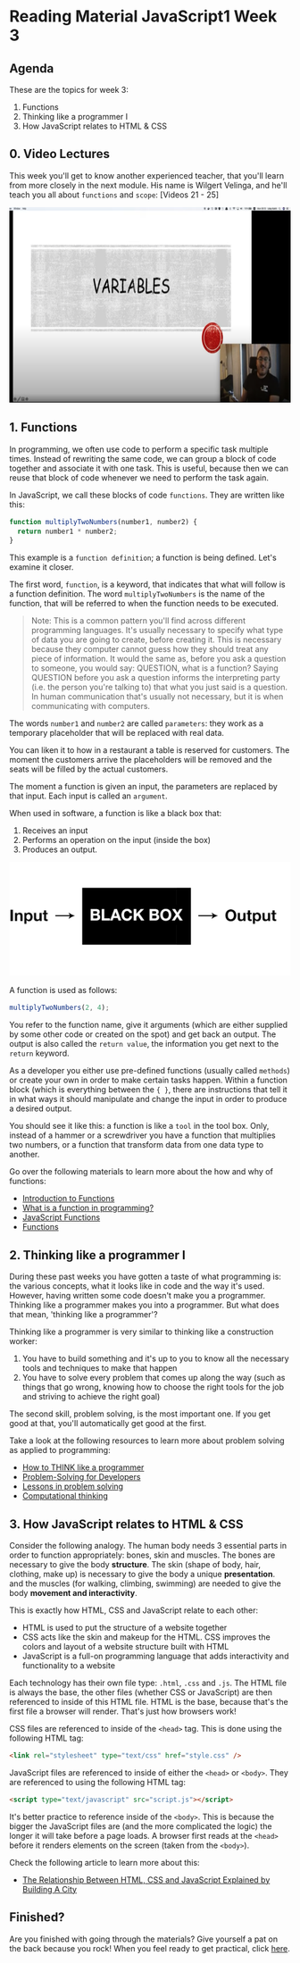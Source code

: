 # Reading Material JavaScript1 Week 3

## Agenda

These are the topics for week 3:

1. Functions
2. Thinking like a programmer I
3. How JavaScript relates to HTML & CSS

## 0. Video Lectures

This week you'll get to know another experienced teacher, that you'll learn from more closely in the next module. His name is Wilgert Velinga, and he'll teach you all about `functions` and `scope`: [Videos 21 - 25]

<a href="https://www.youtube.com/playlist?list=PLVYDhqbgYpYUiqH8IxLJ5qomkEGMzes1q" target="_blank"><img src="../assets/week1-uday.png" width="600" height="350" alt="HYF Video" /></a>

## 1. Functions

In programming, we often use code to perform a specific task multiple times. Instead of rewriting the same code, we can group a block of code together and associate it with one task. This is useful, because then we can reuse that block of code whenever we need to perform the task again.

In JavaScript, we call these blocks of code `functions`. They are written like this:

```js
function multiplyTwoNumbers(number1, number2) {
  return number1 * number2;
}
```

This example is a `function definition`; a function is being defined. Let's examine it closer.

The first word, `function`, is a keyword, that indicates that what will follow is a function definition. The word `multiplyTwoNumbers` is the name of the function, that will be referred to when the function needs to be executed.

> Note: This is a common pattern you'll find across different programming languages. It's usually necessary to specify what type of data you are going to create, before creating it. This is necessary because they computer cannot guess how they should treat any piece of information. It would the same as, before you ask a question to someone, you would say: QUESTION, what is a function? Saying QUESTION before you ask a question informs the interpreting party (i.e. the person you're talking to) that what you just said is a question. In human communication that's usually not necessary, but it is when communicating with computers.

The words `number1` and `number2` are called `parameters`: they work as a temporary placeholder that will be replaced with real data.

You can liken it to how in a restaurant a table is reserved for customers. The moment the customers arrive the placeholders will be removed and the seats will be filled by the actual customers.

The moment a function is given an input, the parameters are replaced by that input. Each input is called an `argument`.

When used in software, a function is like a black box that:

1. Receives an input
2. Performs an operation on the input (inside the box)
3. Produces an output.

![Black Box](../assets/black-box-input-output.png)

A function is used as follows:

```js
multiplyTwoNumbers(2, 4);
```

You refer to the function name, give it arguments (which are either supplied by some other code or created on the spot) and get back an output. The output is also called the `return value`, the information you get next to the `return` keyword.

As a developer you either use pre-defined functions (usually called `methods`) or create your own in order to make certain tasks happen. Within a function block (which is everything between the `{ }`, there are instructions that tell it in what ways it should manipulate and change the input in order to produce a desired output.

You should see it like this: a function is like a `tool` in the tool box. Only, instead of a hammer or a screwdriver you have a function that multiplies two numbers, or a function that transform data from one data type to another.

Go over the following materials to learn more about the how and why of functions:

- [Introduction to Functions](https://www.youtube.com/watch?v=4LklwbSP--4)
- [What is a function in programming?](https://www.youtube.com/watch?v=QcCnfAxGpgg)
- [JavaScript Functions](https://www.youtube.com/watch?v=R8SjM4DKK80)
- [Functions](https://github.com/HackYourFuture/fundamentals/blob/master/fundamentals/functions.md)

## 2. Thinking like a programmer I

During these past weeks you have gotten a taste of what programming is: the various concepts, what it looks like in code and the way it's used. However, having written some code doesn't make you a programmer. Thinking like a programmer makes you into a programmer. But what does that mean, 'thinking like a programmer'?

Thinking like a programmer is very similar to thinking like a construction worker:

1. You have to build something and it's up to you to know all the necessary tools and techniques to make that happen
2. You have to solve every problem that comes up along the way (such as things that go wrong, knowing how to choose the right tools for the job and striving to achieve the right goal)

The second skill, problem solving, is the most important one. If you get good at that, you'll automatically get good at the first.

Take a look at the following resources to learn more about problem solving as applied to programming:

- [How to THINK like a programmer](https://www.youtube.com/watch?v=NNazO2tMHno)
- [Problem-Solving for Developers](https://www.youtube.com/watch?v=UFc-RPbq8kg)
- [Lessons in problem solving](https://www.freecodecamp.org/news/how-to-think-like-a-programmer-lessons-in-problem-solving-d1d8bf1de7d2/)
- [Computational thinking](https://www.youtube.com/watch?v=qbnTZCj0ugI)

## 3. How JavaScript relates to HTML & CSS

Consider the following analogy. The human body needs 3 essential parts in order to function appropriately: bones, skin and muscles. The bones are necessary to give the body **structure**. The skin (shape of body, hair, clothing, make up) is necessary to give the body a unique **presentation**. and the muscles (for walking, climbing, swimming) are needed to give the body **movement and interactivity**.

This is exactly how HTML, CSS and JavaScript relate to each other:

- HTML is used to put the structure of a website together
- CSS acts like the skin and makeup for the HTML. CSS improves the colors and layout of a website structure built with HTML
- JavaScript is a full-on programming language that adds interactivity and functionality to a website

Each technology has their own file type: `.html`, `.css` and `.js`. The HTML file is always the base, the other files (whether CSS or JavaScript) are then referenced to inside of this HTML file. HTML is the base, because that's the first file a browser will render. That's just how browsers work!

CSS files are referenced to inside of the `<head>` tag. This is done using the following HTML tag:

```html
<link rel="stylesheet" type="text/css" href="style.css" />
```

JavaScript files are referenced to inside of either the `<head>` or `<body>`. They are referenced to using the following HTML tag:

```html
<script type="text/javascript" src="script.js"></script>
```

It's better practice to reference inside of the `<body>`. This is because the bigger the JavaScript files are (and the more complicated the logic) the longer it will take before a page loads. A browser first reads at the `<head>` before it renders elements on the screen (taken from the `<body>`).

Check the following article to learn more about this:

- [The Relationship Between HTML, CSS and JavaScript Explained by Building A City](https://blog.codeanalogies.com/2018/05/09/the-relationship-between-html-css-and-javascript-explained/)

## Finished?

Are you finished with going through the materials? Give yourself a pat on the back because you rock! When you feel ready to get practical, click [here](./MAKEME.md).
